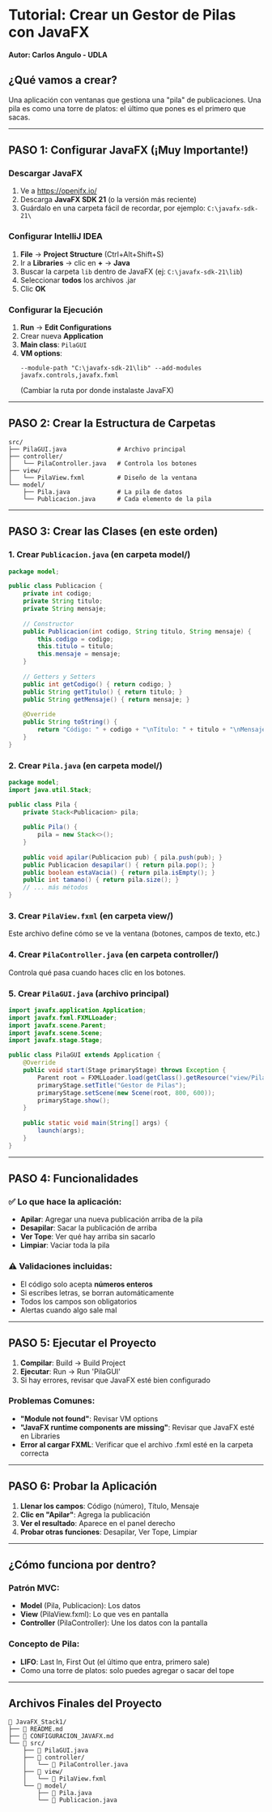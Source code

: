 # Tutorial: Crear un Gestor de Pilas con JavaFX
**Autor: Carlos Angulo - UDLA**

## ¿Qué vamos a crear?
Una aplicación con ventanas que gestiona una "pila" de publicaciones. Una pila es como una torre de platos: el último que pones es el primero que sacas.

---

## PASO 1: Configurar JavaFX (¡Muy Importante!)

### Descargar JavaFX
1. Ve a https://openjfx.io/
2. Descarga **JavaFX SDK 21** (o la versión más reciente)
3. Guárdalo en una carpeta fácil de recordar, por ejemplo: `C:\javafx-sdk-21\`

### Configurar IntelliJ IDEA
1. **File** → **Project Structure** (Ctrl+Alt+Shift+S)
2. Ir a **Libraries** → clic en **+** → **Java**
3. Buscar la carpeta `lib` dentro de JavaFX (ej: `C:\javafx-sdk-21\lib`)
4. Seleccionar **todos** los archivos .jar
5. Clic **OK**

### Configurar la Ejecución
1. **Run** → **Edit Configurations**
2. Crear nueva **Application**
3. **Main class**: `PilaGUI`
4. **VM options**: 
   ```
   --module-path "C:\javafx-sdk-21\lib" --add-modules javafx.controls,javafx.fxml
   ```
   (Cambiar la ruta por donde instalaste JavaFX)

---

## PASO 2: Crear la Estructura de Carpetas

```
src/
├── PilaGUI.java              # Archivo principal
├── controller/
│   └── PilaController.java   # Controla los botones
├── view/
│   └── PilaView.fxml         # Diseño de la ventana
└── model/
    ├── Pila.java             # La pila de datos
    └── Publicacion.java      # Cada elemento de la pila
```

---

## PASO 3: Crear las Clases (en este orden)

### 1. Crear `Publicacion.java` (en carpeta model/)
```java
package model;

public class Publicacion {
    private int codigo;
    private String titulo;
    private String mensaje;
    
    // Constructor
    public Publicacion(int codigo, String titulo, String mensaje) {
        this.codigo = codigo;
        this.titulo = titulo;
        this.mensaje = mensaje;
    }
    
    // Getters y Setters
    public int getCodigo() { return codigo; }
    public String getTitulo() { return titulo; }
    public String getMensaje() { return mensaje; }
    
    @Override
    public String toString() {
        return "Código: " + codigo + "\nTítulo: " + titulo + "\nMensaje: " + mensaje;
    }
}
```

### 2. Crear `Pila.java` (en carpeta model/)
```java
package model;
import java.util.Stack;

public class Pila {
    private Stack<Publicacion> pila;
    
    public Pila() {
        pila = new Stack<>();
    }
    
    public void apilar(Publicacion pub) { pila.push(pub); }
    public Publicacion desapilar() { return pila.pop(); }
    public boolean estaVacia() { return pila.isEmpty(); }
    public int tamano() { return pila.size(); }
    // ... más métodos
}
```

### 3. Crear `PilaView.fxml` (en carpeta view/)
Este archivo define cómo se ve la ventana (botones, campos de texto, etc.)

### 4. Crear `PilaController.java` (en carpeta controller/)
Controla qué pasa cuando haces clic en los botones.

### 5. Crear `PilaGUI.java` (archivo principal)
```java
import javafx.application.Application;
import javafx.fxml.FXMLLoader;
import javafx.scene.Parent;
import javafx.scene.Scene;
import javafx.stage.Stage;

public class PilaGUI extends Application {
    @Override
    public void start(Stage primaryStage) throws Exception {
        Parent root = FXMLLoader.load(getClass().getResource("view/PilaView.fxml"));
        primaryStage.setTitle("Gestor de Pilas");
        primaryStage.setScene(new Scene(root, 800, 600));
        primaryStage.show();
    }
    
    public static void main(String[] args) {
        launch(args);
    }
}
```

---

## PASO 4: Funcionalidades

### ✅ Lo que hace la aplicación:
- **Apilar**: Agregar una nueva publicación arriba de la pila
- **Desapilar**: Sacar la publicación de arriba
- **Ver Tope**: Ver qué hay arriba sin sacarlo
- **Limpiar**: Vaciar toda la pila

### ⚠️ Validaciones incluidas:
- El código solo acepta **números enteros**
- Si escribes letras, se borran automáticamente
- Todos los campos son obligatorios
- Alertas cuando algo sale mal

---

## PASO 5: Ejecutar el Proyecto

1. **Compilar**: Build → Build Project
2. **Ejecutar**: Run → Run 'PilaGUI'
3. Si hay errores, revisar que JavaFX esté bien configurado

### Problemas Comunes:
- **"Module not found"**: Revisar VM options
- **"JavaFX runtime components are missing"**: Revisar que JavaFX esté en Libraries
- **Error al cargar FXML**: Verificar que el archivo .fxml esté en la carpeta correcta

---

## PASO 6: Probar la Aplicación

1. **Llenar los campos**: Código (número), Título, Mensaje
2. **Clic en "Apilar"**: Agrega la publicación
3. **Ver el resultado**: Aparece en el panel derecho
4. **Probar otras funciones**: Desapilar, Ver Tope, Limpiar

---

## ¿Cómo funciona por dentro?

### Patrón MVC:
- **Model** (Pila, Publicacion): Los datos
- **View** (PilaView.fxml): Lo que ves en pantalla
- **Controller** (PilaController): Une los datos con la pantalla

### Concepto de Pila:
- **LIFO**: Last In, First Out (el último que entra, primero sale)
- Como una torre de platos: solo puedes agregar o sacar del tope

---

## Archivos Finales del Proyecto

```
📁 JavaFX_Stack1/
├── 📄 README.md
├── 📄 CONFIGURACION_JAVAFX.md
└── 📁 src/
    ├── 📄 PilaGUI.java
    ├── 📁 controller/
    │   └── 📄 PilaController.java
    ├── 📁 view/
    │   └── 📄 PilaView.fxml
    └── 📁 model/
        ├── 📄 Pila.java
        └── 📄 Publicacion.java
```

